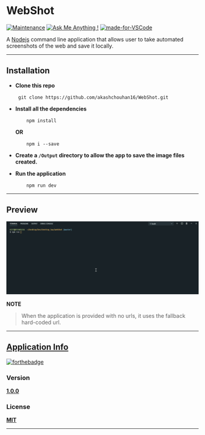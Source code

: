 # WebShot

[![Maintenance](https://img.shields.io/badge/Maintained%3F-yes-green.svg)](https://GitHub.com/Naereen/StrapDown.js/graphs/commit-activity)
[![Ask Me Anything !](https://img.shields.io/badge/Ask%20me-anything-1abc9c.svg)](https://GitHub.com/Naereen/ama)
[![made-for-VSCode](https://img.shields.io/badge/Made%20for-VSCode-1f425f.svg)](https://code.visualstudio.com/)

A [Nodejs](https://nodejs.org/en/docs/ "Open Node.js docs") command line application that allows user to take automated screenshots of the web and save it locally.

---

## Installation

- **Clone this repo**

  ```
   git clone https://github.com/akashchouhan16/WebShot.git
  ```

- **Install all the dependencies**
  ```
      npm install
  ```
  **OR**
  ```
      npm i --save
  ```
- **Create a `/Output` directory to allow the app to save the image files created.**

- **Run the application**
  ```
      npm run dev
  ```

---

## Preview

![Application Preview](./preview/appPreview.gif)

**NOTE**

> When the application is provided with no urls, it uses the fallback hard-coded url.

---

## [Application Info](https://github.com/akashchouhan16/WebShot "WebShot")

[![forthebadge](https://forthebadge.com/images/badges/cc-0.svg)](https://forthebadge.com)

### Version

**[1.0.0](https://github.com/akashchouhan16/WebShot "Version")**

### License

**[MIT](https://github.com/akashchouhan16/WebShot/blob/master/LICENSE "MIT LICENSE")**

---

